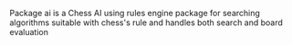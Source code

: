 Package ai is a Chess AI using rules engine package for searching algorithms suitable with chess's rule and handles both search and board evaluation